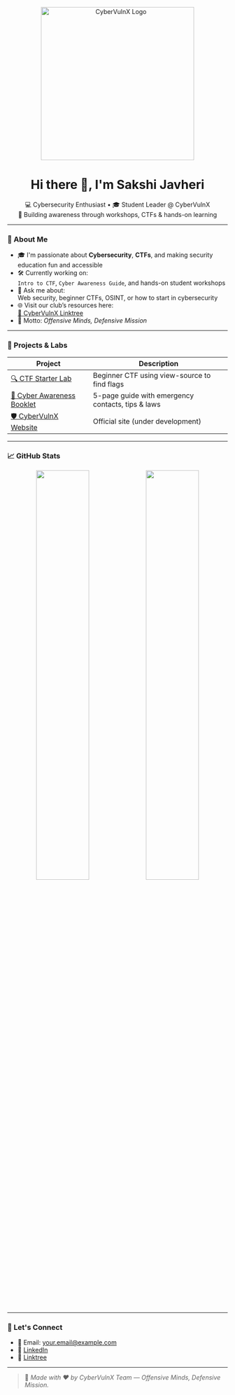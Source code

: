<p align="center">
  <img src="cybervulnx-logo.jpg" alt="CyberVulnX Logo" width="350">
</p>

<h1 align="center">Hi there 👋, I'm Sakshi Javheri</h1>

<p align="center">
  💻 Cybersecurity Enthusiast • 🎓 Student Leader @ CyberVulnX<br/>
  🔐 Building awareness through workshops, CTFs & hands-on learning
</p>

---

### 🧠 About Me

- 🎓 I'm passionate about **Cybersecurity**, **CTFs**, and making security education fun and accessible
- 🛠️ Currently working on:  
  `Intro to CTF`, `Cyber Awareness Guide`, and hands-on student workshops
- 💬 Ask me about:  
  Web security, beginner CTFs, OSINT, or how to start in cybersecurity
- 🌐 Visit our club’s resources here:  
  [🔗 CyberVulnX Linktree](https://www.linktr.ee/Cybervulnx)
- 🎯 Motto: *Offensive Minds, Defensive Mission*

---

### 🚀 Projects & Labs

| Project | Description |
|--------|-------------|
| [🔍 CTF Starter Lab](https://github.com/yourusername/ctf-lab) | Beginner CTF using view-source to find flags |
| [📖 Cyber Awareness Booklet](https://github.com/yourusername/cyber-awareness-booklet) | 5-page guide with emergency contacts, tips & laws |
| [🛡️ CyberVulnX Website](https://github.com/yourusername/cybervulnx-site) | Official site (under development) |

---

### 📈 GitHub Stats

<p align="center">
  <img src="https://github-readme-stats.vercel.app/api?username=yourusername&show_icons=true&theme=radical" width="49%" />
  <img src="https://github-readme-streak-stats.herokuapp.com/?user=yourusername&theme=radical" width="49%" />
</p>

---

### 🤝 Let's Connect

- 📧 Email: your.email@example.com  
- 🔗 [LinkedIn](https://www.linkedin.com/in/yourprofile)  
- 💼 [Linktree](https://www.linktr.ee/Cybervulnx)

---

> 🔐 *Made with ❤️ by CyberVulnX Team — Offensive Minds, Defensive Mission.*
